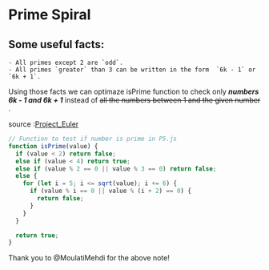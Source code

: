 # Prime Spiral

## Some useful facts:

    - All primes except 2 are `odd`.
    - All primes `greater` than 3 can be written in the form  `6k - 1` or `6k + 1`.

Using those facts we can optimaze isPrime function to check only **_numbers 6k - 1 and 6k + 1_**
instead of ~~all the numbers between 1 and the given number~~ .

source :[Project_Euler](https://projecteuler.net/overview=007)

```javascript
// Function to test if number is prime in P5.js
function isPrime(value) {
  if (value < 2) return false;
  else if (value < 4) return true;
  else if (value % 2 == 0 || value % 3 == 0) return false;
  else {
    for (let i = 5; i <= sqrt(value); i += 6) {
      if (value % i == 0 || value % (i + 2) == 0) {
        return false;
      }
    }
  }

  return true;
}
```

Thank you to @MoulatiMehdi for the above note!

